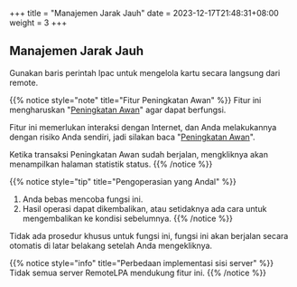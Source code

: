 +++
title = "Manajemen Jarak Jauh"
date =  2023-12-17T21:48:31+08:00
weight = 3
+++

## Manajemen Jarak Jauh

Gunakan baris perintah lpac untuk mengelola kartu secara langsung dari remote.


{{% notice style="note" title="Fitur Peningkatan Awan" %}}
Fitur ini mengharuskan "[Peningkatan Awan](../settings/cloud-enhance)" agar dapat berfungsi.

Fitur ini memerlukan interaksi dengan Internet, dan Anda melakukannya dengan risiko Anda sendiri, jadi silakan baca "[Peningkatan Awan](./settings/cloud-enhance)".

Ketika transaksi Peningkatan Awan sudah berjalan, mengkliknya akan menampilkan halaman statistik status.
{{% /notice %}}

{{% notice style="tip" title="Pengoperasian yang Andal" %}}
1. Anda bebas mencoba fungsi ini.
2. Hasil operasi dapat dikembalikan, atau setidaknya ada cara untuk mengembalikan ke kondisi sebelumnya.
{{% /notice %}}

Tidak ada prosedur khusus untuk fungsi ini, fungsi ini akan berjalan secara otomatis di latar belakang setelah Anda mengekliknya.

{{% notice style="info" title="Perbedaan implementasi sisi server" %}}
Tidak semua server RemoteLPA mendukung fitur ini.
{{% /notice %}}